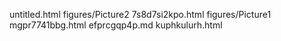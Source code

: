untitled.html
figures/Picture2
7s8d7si2kpo.html
figures/Picture1
mgpr7741bbg.html
efprcgqp4p.md
kuphkulurh.html